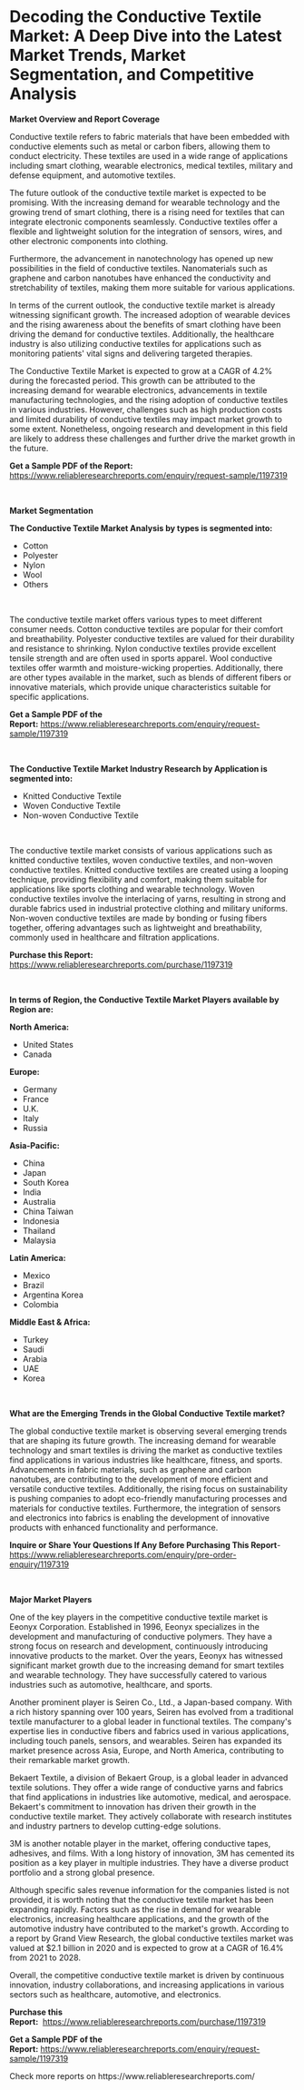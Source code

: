 <p><h1>Decoding the Conductive Textile Market: A Deep Dive into the Latest Market Trends, Market Segmentation, and Competitive Analysis</h1></p><p><strong>Market Overview and Report Coverage</strong></p>
<p><p>Conductive textile refers to fabric materials that have been embedded with conductive elements such as metal or carbon fibers, allowing them to conduct electricity. These textiles are used in a wide range of applications including smart clothing, wearable electronics, medical textiles, military and defense equipment, and automotive textiles.</p><p>The future outlook of the conductive textile market is expected to be promising. With the increasing demand for wearable technology and the growing trend of smart clothing, there is a rising need for textiles that can integrate electronic components seamlessly. Conductive textiles offer a flexible and lightweight solution for the integration of sensors, wires, and other electronic components into clothing.</p><p>Furthermore, the advancement in nanotechnology has opened up new possibilities in the field of conductive textiles. Nanomaterials such as graphene and carbon nanotubes have enhanced the conductivity and stretchability of textiles, making them more suitable for various applications.</p><p>In terms of the current outlook, the conductive textile market is already witnessing significant growth. The increased adoption of wearable devices and the rising awareness about the benefits of smart clothing have been driving the demand for conductive textiles. Additionally, the healthcare industry is also utilizing conductive textiles for applications such as monitoring patients' vital signs and delivering targeted therapies.</p><p>The Conductive Textile Market is expected to grow at a CAGR of 4.2% during the forecasted period. This growth can be attributed to the increasing demand for wearable electronics, advancements in textile manufacturing technologies, and the rising adoption of conductive textiles in various industries. However, challenges such as high production costs and limited durability of conductive textiles may impact market growth to some extent. Nonetheless, ongoing research and development in this field are likely to address these challenges and further drive the market growth in the future.</p></p>
<p><strong>Get a Sample PDF of the Report:</strong> <a href="https://www.reliableresearchreports.com/enquiry/request-sample/1197319">https://www.reliableresearchreports.com/enquiry/request-sample/1197319</a></p>
<p>&nbsp;</p>
<p><strong>Market Segmentation</strong></p>
<p><strong>The Conductive Textile Market Analysis by types is segmented into:</strong></p>
<p><ul><li>Cotton</li><li>Polyester</li><li>Nylon</li><li>Wool</li><li>Others</li></ul></p>
<p>&nbsp;</p>
<p><p>The conductive textile market offers various types to meet different consumer needs. Cotton conductive textiles are popular for their comfort and breathability. Polyester conductive textiles are valued for their durability and resistance to shrinking. Nylon conductive textiles provide excellent tensile strength and are often used in sports apparel. Wool conductive textiles offer warmth and moisture-wicking properties. Additionally, there are other types available in the market, such as blends of different fibers or innovative materials, which provide unique characteristics suitable for specific applications.</p></p>
<p><strong>Get a Sample PDF of the Report:</strong>&nbsp;<a href="https://www.reliableresearchreports.com/enquiry/request-sample/1197319">https://www.reliableresearchreports.com/enquiry/request-sample/1197319</a></p>
<p>&nbsp;</p>
<p><strong>The Conductive Textile Market Industry Research by Application is segmented into:</strong></p>
<p><ul><li>Knitted Conductive Textile</li><li>Woven Conductive Textile</li><li>Non-woven Conductive Textile</li></ul></p>
<p>&nbsp;</p>
<p><p>The conductive textile market consists of various applications such as knitted conductive textiles, woven conductive textiles, and non-woven conductive textiles. Knitted conductive textiles are created using a looping technique, providing flexibility and comfort, making them suitable for applications like sports clothing and wearable technology. Woven conductive textiles involve the interlacing of yarns, resulting in strong and durable fabrics used in industrial protective clothing and military uniforms. Non-woven conductive textiles are made by bonding or fusing fibers together, offering advantages such as lightweight and breathability, commonly used in healthcare and filtration applications.</p></p>
<p><strong>Purchase this Report:</strong>&nbsp; <a href="https://www.reliableresearchreports.com/purchase/1197319">https://www.reliableresearchreports.com/purchase/1197319</a></p>
<p>&nbsp;</p>
<p><strong>In terms of Region, the Conductive Textile Market Players available by Region are:</strong></p>
<p>
    <p> <strong> North America: </strong>
        <ul>
            <li>United States</li>
            <li>Canada</li>
        </ul>
        </p> 
    <p> <strong> Europe: </strong>
        <ul>
            <li>Germany</li>
            <li>France</li>
            <li>U.K.</li>
            <li>Italy</li>
            <li>Russia</li>
        </ul>
        </p> 
    <p> <strong> Asia-Pacific: </strong>
        <ul>
            <li>China</li>
            <li>Japan</li>
            <li>South Korea</li>
            <li>India</li>
            <li>Australia</li>
            <li>China Taiwan</li>
            <li>Indonesia</li>
            <li>Thailand</li>
            <li>Malaysia</li>
        </ul>
        </p> 
    <p> <strong> Latin America: </strong>
        <ul>
            <li>Mexico</li>
            <li>Brazil</li>
            <li>Argentina Korea</li>
            <li>Colombia</li>
        </ul>
        </p> 
    <p> <strong> Middle East & Africa: </strong>
        <ul>
            <li>Turkey</li>
            <li>Saudi</li>
            <li>Arabia</li>
            <li>UAE</li>
            <li>Korea</li>
        </ul>
    </p>
    </p>
<p>&nbsp;</p>
<p><strong>What are the Emerging Trends in the Global Conductive Textile market?</strong></p>
<p><p>The global conductive textile market is observing several emerging trends that are shaping its future growth. The increasing demand for wearable technology and smart textiles is driving the market as conductive textiles find applications in various industries like healthcare, fitness, and sports. Advancements in fabric materials, such as graphene and carbon nanotubes, are contributing to the development of more efficient and versatile conductive textiles. Additionally, the rising focus on sustainability is pushing companies to adopt eco-friendly manufacturing processes and materials for conductive textiles. Furthermore, the integration of sensors and electronics into fabrics is enabling the development of innovative products with enhanced functionality and performance.</p></p>
<p><strong>Inquire or Share Your Questions If Any Before Purchasing This Report</strong>- <a href="https://www.reliableresearchreports.com/enquiry/pre-order-enquiry/1197319">https://www.reliableresearchreports.com/enquiry/pre-order-enquiry/1197319</a></p>
<p>&nbsp;</p>
<p><strong>Major Market Players</strong></p>
<p><p>One of the key players in the competitive conductive textile market is Eeonyx Corporation. Established in 1996, Eeonyx specializes in the development and manufacturing of conductive polymers. They have a strong focus on research and development, continuously introducing innovative products to the market. Over the years, Eeonyx has witnessed significant market growth due to the increasing demand for smart textiles and wearable technology. They have successfully catered to various industries such as automotive, healthcare, and sports.</p><p>Another prominent player is Seiren Co., Ltd., a Japan-based company. With a rich history spanning over 100 years, Seiren has evolved from a traditional textile manufacturer to a global leader in functional textiles. The company's expertise lies in conductive fibers and fabrics used in various applications, including touch panels, sensors, and wearables. Seiren has expanded its market presence across Asia, Europe, and North America, contributing to their remarkable market growth.</p><p>Bekaert Textile, a division of Bekaert Group, is a global leader in advanced textile solutions. They offer a wide range of conductive yarns and fabrics that find applications in industries like automotive, medical, and aerospace. Bekaert's commitment to innovation has driven their growth in the conductive textile market. They actively collaborate with research institutes and industry partners to develop cutting-edge solutions.</p><p>3M is another notable player in the market, offering conductive tapes, adhesives, and films. With a long history of innovation, 3M has cemented its position as a key player in multiple industries. They have a diverse product portfolio and a strong global presence.</p><p>Although specific sales revenue information for the companies listed is not provided, it is worth noting that the conductive textile market has been expanding rapidly. Factors such as the rise in demand for wearable electronics, increasing healthcare applications, and the growth of the automotive industry have contributed to the market's growth. According to a report by Grand View Research, the global conductive textiles market was valued at $2.1 billion in 2020 and is expected to grow at a CAGR of 16.4% from 2021 to 2028.</p><p>Overall, the competitive conductive textile market is driven by continuous innovation, industry collaborations, and increasing applications in various sectors such as healthcare, automotive, and electronics.</p></p>
<p><strong>Purchase this Report:</strong>&nbsp;&nbsp;<a href="https://www.reliableresearchreports.com/purchase/1197319">https://www.reliableresearchreports.com/purchase/1197319</a></p>
<p></p>
<p><strong>Get a Sample PDF of the Report:</strong>&nbsp;<a href="https://www.reliableresearchreports.com/enquiry/request-sample/1197319">https://www.reliableresearchreports.com/enquiry/request-sample/1197319</a></p>
<p>Check more reports on https://www.reliableresearchreports.com/</p>